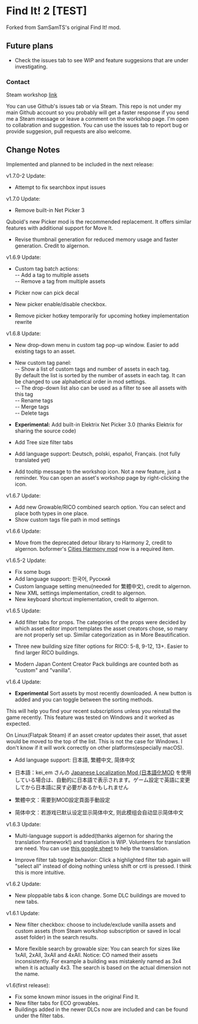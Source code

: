 # Find It! 2 [TEST]  

Forked from SamSamTS's original Find It! mod.  

## Future plans
- Check the issues tab to see WIP and feature suggesions that are under investigating.

### Contact
Steam workshop [link](https://steamcommunity.com/sharedfiles/filedetails/?id=2133885971)

You can use Github's issues tab or via Steam. This repo is not under my main Github account so you probably will get a faster response if you send me a Steam message or leave a comment on the workshop page. I'm open to collabration and suggestion. You can use the issues tab to report  bug or provide suggesion, pull requests are also welcome. 

## Change Notes

Implemented and planned to be included in the next release:

v1.7.0-2 Update:

- Attempt to fix searchbox input issues

v1.7.0 Update:
- Remove built-in Net Picker 3  

Quboid's new Picker mod is the recommended replacement. It offers similar features with additional support for Move It.

- Revise thumbnail generation for reduced memory usage and faster generation. Credit to algernon.  

v1.6.9 Update:
- Custom tag batch actions:  
-- Add a tag to multiple assets   
-- Remove a tag from multiple assets  

- Picker now can pick decal
- New picker enable/disable checkbox.
- Remove picker hotkey temporarily for upcoming hotkey implementation rewrite

v1.6.8 Update:  
- New drop-down menu in custom tag pop-up window. Easier to add existing tags to an asset.  

- New custom tag panel:  
-- Show a list of custom tags and number of assets in each tag.  
   By default the list is sorted by the number of assets in each tag. It can be changed to use alphabetical order in mod settings.  
-- The drop-down list also can be used as a filter to see all assets with this tag  
-- Rename tags  
-- Merge tags  
-- Delete tags  
- **Experimental:** Add built-in Elektrix Net Picker 3.0 (thanks Elektrix for sharing the source code)  

- Add Tree size filter tabs

- Add language support: Deutsch, polski, español, Français. (not fully translated yet)

- Add tooltip message to the workshop icon. Not a new feature, just a reminder. You can open an asset's workshop page by right-clicking the icon.

v1.6.7 Update:
- Add new Growable/RICO combined search option. You can select and place both types in one place.  
- Show custom tags file path in mod settings  

v1.6.6 Update:
- Move from the deprecated detour library to Harmony 2, credit to algernon. boformer's [Cities Harmony mod](https://steamcommunity.com/workshop/filedetails/?id=2040656402) now is a required item.

v1.6.5-2 Update:
- Fix some bugs
- Add language support: 한국어, Русский
- Custom language setting menu(needed for 繁體中文), credit to algernon.
- New XML settings implementation, credit to algernon.
- New keyboard shortcut implementation, credit to algernon.

v1.6.5 Update:
- Add filter tabs for props. The categories of the props were decided by which asset editor import templates the asset creators chose, so many are not properly set up. Similar categorization as in More Beautification.

- Three new building size filter options for RICO: 5-8, 9-12, 13+. Easier to find larger RICO buildings.

- Modern Japan Content Creator Pack buildings are counted both as "custom" and "vanilla".

v1.6.4 Update:
- **Experimental** Sort assets by most recently downloaded. A new button is added and you can toggle between the sorting methods.

This will help you find your recent subscriptions unless you reinstall the game recently. This feature was tested on Windows and it worked as expected.

On Linux(Flatpak Steam) if an asset creator updates their asset, that asset would be moved to the top of the list. This is not the case for Windows. I don't know if it will work correctly on other platforms(especially macOS).

- Add language support: 日本語, 繁體中文, 简体中文

- 日本語：kei_em さんの [Japanese Localization Mod (日本語化MOD]([url=https://steamcommunity.com/sharedfiles/filedetails/?id=427164957) を使用している場合は、自動的に日本語で表示されます。ゲーム設定で英語に変更してから日本語に戻す必要があるかもしれません

- 繁體中文：需要到MOD設定頁面手動設定 

- 简体中文：若游戏已默认设定显示简体中文, 则此模组会自动显示简体中文

v1.6.3 Update:
- Multi-language support is added(thanks algernon for sharing the translation framework!) and translation is WIP. Volunteers for translation are need. You can use [this google sheet](https://docs.google.com/spreadsheets/d/16KPl6X8SZAJTKzXZtQn_Xnh0kelOF2b56tpS4ax8P2E/edit#gid=0) to help the translation.

- Improve filter tab toggle behavior: Click a highlighted filter tab again will "select all" instead of doing nothing unless shift or crtl is pressed. I think this is more intuitive.

v1.6.2 Update:
- New ploppable tabs & icon change. Some DLC buildings are moved to new tabs.

v1.6.1 Update:
- New filter checkbox: choose to include/exclude vanilla assets and custom assets (from Steam workshop subscription or saved in local asset folder) in the search results.

- More flexible search by growable size: You can search for sizes like 1xAll, 2xAll, 3xAll and 4xAll. Notice: CO named their assets inconsistently. For example a building was mistakenly named as 3x4 when it is actually 4x3. The search is based on the actual dimension not the name.
 
v1.6(first release):
- Fix some known minor issues in the original Find It.
- New filter tabs for ECO growables.
- Buildings added in the newer DLCs now are included and can be found under the filter tabs.
